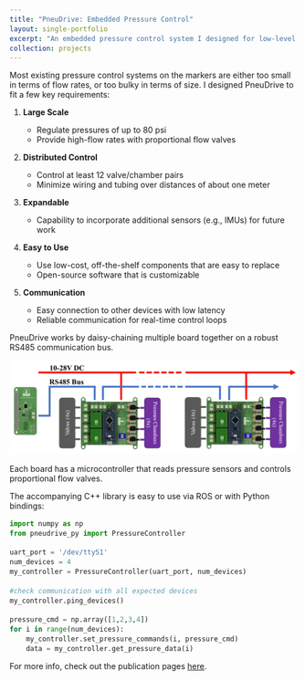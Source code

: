 ```yaml
---
title: "PneuDrive: Embedded Pressure Control"
layout: single-portfolio
excerpt: "An embedded pressure control system I designed for low-level control of pneumatic robots. <br/><br/><img src='/images/PneuDrive_Boards.png'>"
collection: projects
---
```


Most existing pressure control systems on the markers are either too small in terms of flow rates, or too bulky in terms of size. I designed PneuDrive to fit a few key requirements:

1. **Large Scale**  
   - Regulate pressures of up to 80 psi  
   - Provide high-flow rates with proportional flow valves

2. **Distributed Control**  
   - Control at least 12 valve/chamber pairs  
   - Minimize wiring and tubing over distances of about one meter

3. **Expandable**  
   - Capability to incorporate additional sensors (e.g., IMUs) for future work

4. **Easy to Use**  
   - Use low-cost, off-the-shelf components that are easy to replace  
   - Open-source software that is customizable

5. **Communication**  
   - Easy connection to other devices with low latency  
   - Reliable communication for real-time control loops

PneuDrive works by daisy-chaining multiple board together on a robust RS485 communication bus. 

![daisy-chain](/images/DaisyChainDiagram.png "daisy-chain")

Each board has a microcontroller that reads pressure sensors and controls proportional flow valves. 

The accompanying C++ library is easy to use via ROS or with Python bindings:

```python
import numpy as np
from pneudrive_py import PressureController

uart_port = '/dev/ttyS1'
num_devices = 4
my_controller = PressureController(uart_port, num_devices)

#check communication with all expected devices
my_controller.ping_devices()

pressure_cmd = np.array([1,2,3,4])
for i in range(num_devices):
    my_controller.set_pressure_commands(i, pressure_cmd)
    data = my_controller.get_pressure_data(i)
```

For more info, check out the publication pages [here](/_publications/pneudrive.md).